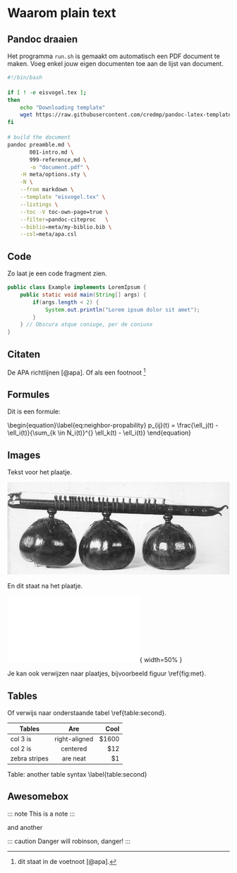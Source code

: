 # Waarom plain text

## Pandoc draaien

Het programma `run.sh` is gemaakt om automatisch een PDF document te maken. Voeg enkel jouw eigen documenten toe aan de lijst van document.

```bash
#!/bin/bash

if [ ! -e eisvogel.tex ];
then
    echo "Downloading template"
    wget https://raw.githubusercontent.com/credmp/pandoc-latex-template/master/eisvogel.tex
fi

# build the document
pandoc preamble.md \
       001-intro.md \
       999-reference,md \
       -o "document.pdf" \
    -H meta/options.sty \
    -N \
    --from markdown \
    --template "eisvogel.tex" \
    --listings \
    --toc -V toc-own-page=true \
    --filter=pandoc-citeproc   \
    --biblio=meta/my-biblio.bib \
    --csl=meta/apa.csl
```

## Code

Zo laat je een code fragment zien.

```java
public class Example implements LoremIpsum {
	public static void main(String[] args) {
		if(args.length < 2) {
			System.out.println("Lorem ipsum dolor sit amet");
		}
	} // Obscura atque coniuge, per de coniunx
}
```

## Citaten

De APA richtlijnen [@apa]. Of als een footnoot [^1]

[^1]: dit staat in de voetnoot [@apa].

## Formules

Dit is een formule:

\begin{equation}\label{eq:neighbor-propability}
    p_{ij}(t) = \frac{\ell_j(t) - \ell_i(t)}{\sum_{k \in N_i(t)}^{} \ell_k(t) - \ell_i(t)}
\end{equation}

## Images

Tekst voor het plaatje.
 
![Kinnari Vina\label{fig:met}](images/MUS188A.JPG)

En dit staat na het plaatje.

![Het voorblad](meta/background.pdf){ width=50% }

Je kan ook verwijzen naar plaatjes, bijvoorbeeld figuur  \ref{fig:met}.

## Tables

Of verwijs naar onderstaande tabel \ref{table:second}.

| Tables        | Are           | Cool  |
| ------------- |:-------------:| -----:|
| col 3 is      | right-aligned | $1600 |
| col 2 is      | centered      |   $12 |
| zebra stripes | are neat      |    $1 |

Table: another table syntax \label{table:second}

## Awesomebox

::: note
This is a note
:::

and another

::: caution
Danger will robinson, danger!
:::
